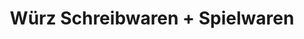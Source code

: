 ---
title: "Würz Schreibwaren + Spielwaren"
url: /schwaigern/wuerz-schreibwaren-spielwaren/
shop: Spielzeug
---
